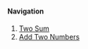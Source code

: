 #### Navigation

1. [Two Sum](https://github.com/juliansxw/leetcode/blob/master/algorithms/1.Tow%20Sum.md)
2. [Add Two Numbers](https://github.com/juliansxw/leetcode/blob/master/algorithms/2.AddTwoNumbers.md)